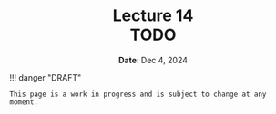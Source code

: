 <h1 align="center">
<b>Lecture 14</b><br>
TODO
</h1>
<p align="center"><b>Date: </b>Dec 4, 2024</p>

!!! danger "DRAFT"

    This page is a work in progress and is subject to change at any moment.

